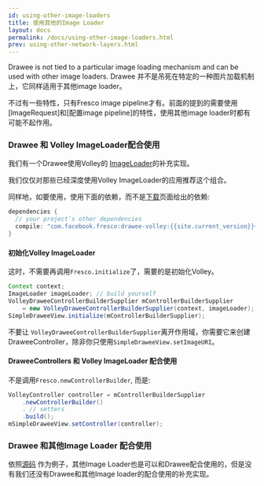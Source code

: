 ```yaml
---
id: using-other-image-loaders
title: 使用其他的Image Loader
layout: docs
permalink: /docs/using-other-image-loaders.html
prev: using-other-network-layers.html
---
```


Drawee is not tied to a particular image loading mechanism and can be used with other image loaders.
Drawee 并不是吊死在特定的一种图片加载机制上，它同样适用于其他image loader。

不过有一些特性，只有Fresco image pipeline才有。前面的提到的需要使用[ImageRequest]和[配置image
pipeline]的特性，使用其他image loader时都有可能不起作用。

### Drawee 和 Volley ImageLoader配合使用

我们有一个Drawee使用Volley的 [ImageLoader](https://developer.android.com/training/volley/request.html)的补充实现。 

我们仅仅对那些已经深度使用Volley ImageLoader的应用推荐这个组合。

同样地，如要使用，使用下面的依赖，而不是[下载](download-fresco.html)页面给出的依赖:

```groovy
dependencies {
  // your project's other dependencies
  compile: "com.facebook.fresco:drawee-volley:{{site.current_version}}+"
}
```

#### 初始化Volley ImageLoader

这时，不需要再调用`Fresco.initialize`了，需要的是初始化Volley。

```java
Context context;
ImageLoader imageLoader; // build yourself
VolleyDraweeControllerBuilderSupplier mControllerBuilderSupplier
    = new VolleyDraweeControllerBuilderSupplier(context, imageLoader);
SimpleDraweeView.initialize(mControllerBuilderSupplier);
```

不要让 `VolleyDraweeControllerBuilderSupplier`离开作用域，你需要它来创建DraweeController，除非你只使用`SimpleDraweeView.setImageURI`。

#### DraweeControllers 和 Volley ImageLoader 配合使用

不是调用`Fresco.newControllerBuilder`, 而是:

```java
VolleyController controller = mControllerBuilderSupplier
    .newControllerBuilder()
    . // setters
    .build();
mSimpleDraweeView.setController(controller);
```

### Drawee 和其他Image Loader 配合使用

依照[源码](https://github.com/facebook/fresco/tree/master/drawee-backends/drawee-volley/src/main/java/com/facebook/drawee/backends/volley) 作为例子，其他Image Loader也是可以和Drawee配合使用的，但是没有我们还没有Drawee和其他Image loader的配合使用的补充实现。

